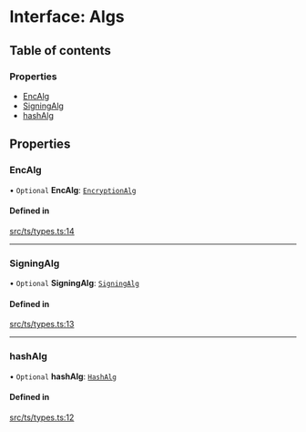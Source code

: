 # Interface: Algs

## Table of contents

### Properties

- [EncAlg](Algs.md#encalg)
- [SigningAlg](Algs.md#signingalg)
- [hashAlg](Algs.md#hashalg)

## Properties

### EncAlg

• `Optional` **EncAlg**: [`EncryptionAlg`](../API.md#encryptionalg)

#### Defined in

[src/ts/types.ts:14](https://gitlab.com/i3-market/code/wp3/t3.2/conflict-resolution/non-repudiation-protocol/-/blob/78eba13/src/ts/types.ts#L14)

___

### SigningAlg

• `Optional` **SigningAlg**: [`SigningAlg`](../API.md#signingalg)

#### Defined in

[src/ts/types.ts:13](https://gitlab.com/i3-market/code/wp3/t3.2/conflict-resolution/non-repudiation-protocol/-/blob/78eba13/src/ts/types.ts#L13)

___

### hashAlg

• `Optional` **hashAlg**: [`HashAlg`](../API.md#hashalg)

#### Defined in

[src/ts/types.ts:12](https://gitlab.com/i3-market/code/wp3/t3.2/conflict-resolution/non-repudiation-protocol/-/blob/78eba13/src/ts/types.ts#L12)
